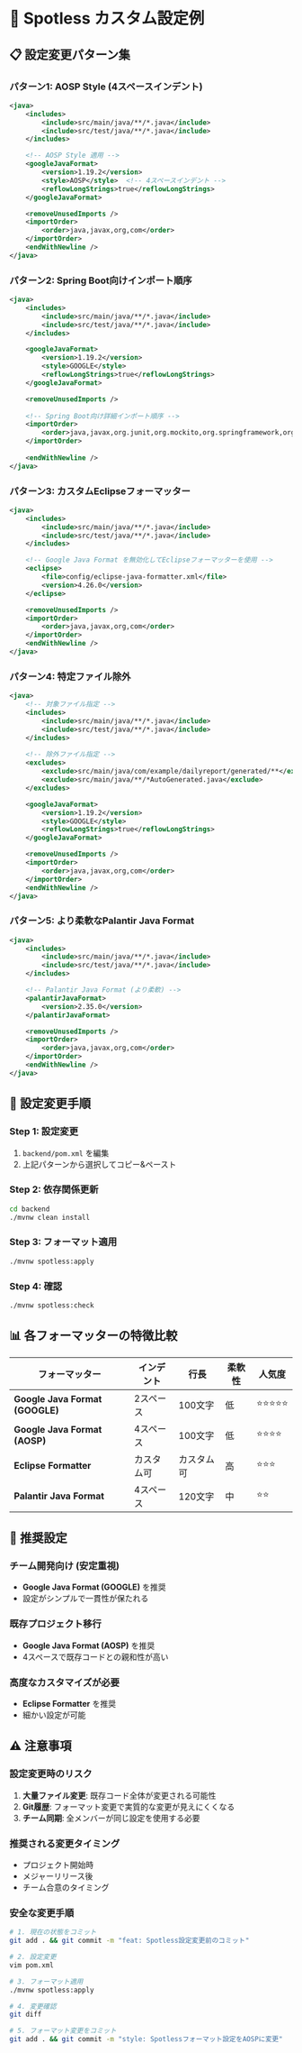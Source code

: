 # 🎨 Spotless カスタム設定例

## 📋 設定変更パターン集

### **パターン1: AOSP Style (4スペースインデント)**

```xml
<java>
    <includes>
        <include>src/main/java/**/*.java</include>
        <include>src/test/java/**/*.java</include>
    </includes>

    <!-- AOSP Style 適用 -->
    <googleJavaFormat>
        <version>1.19.2</version>
        <style>AOSP</style>  <!-- 4スペースインデント -->
        <reflowLongStrings>true</reflowLongStrings>
    </googleJavaFormat>

    <removeUnusedImports />
    <importOrder>
        <order>java,javax,org,com</order>
    </importOrder>
    <endWithNewline />
</java>
```

### **パターン2: Spring Boot向けインポート順序**

```xml
<java>
    <includes>
        <include>src/main/java/**/*.java</include>
        <include>src/test/java/**/*.java</include>
    </includes>

    <googleJavaFormat>
        <version>1.19.2</version>
        <style>GOOGLE</style>
        <reflowLongStrings>true</reflowLongStrings>
    </googleJavaFormat>

    <removeUnusedImports />
    
    <!-- Spring Boot向け詳細インポート順序 -->
    <importOrder>
        <order>java,javax,org.junit,org.mockito,org.springframework,org,com.example,com,</order>
    </importOrder>
    
    <endWithNewline />
</java>
```

### **パターン3: カスタムEclipseフォーマッター**

```xml
<java>
    <includes>
        <include>src/main/java/**/*.java</include>
        <include>src/test/java/**/*.java</include>
    </includes>

    <!-- Google Java Format を無効化してEclipseフォーマッターを使用 -->
    <eclipse>
        <file>config/eclipse-java-formatter.xml</file>
        <version>4.26.0</version>
    </eclipse>

    <removeUnusedImports />
    <importOrder>
        <order>java,javax,org,com</order>
    </importOrder>
    <endWithNewline />
</java>
```

### **パターン4: 特定ファイル除外**

```xml
<java>
    <!-- 対象ファイル指定 -->
    <includes>
        <include>src/main/java/**/*.java</include>
        <include>src/test/java/**/*.java</include>
    </includes>
    
    <!-- 除外ファイル指定 -->
    <excludes>
        <exclude>src/main/java/com/example/dailyreport/generated/**</exclude>
        <exclude>src/main/java/**/*AutoGenerated.java</exclude>
    </excludes>

    <googleJavaFormat>
        <version>1.19.2</version>
        <style>GOOGLE</style>
        <reflowLongStrings>true</reflowLongStrings>
    </googleJavaFormat>

    <removeUnusedImports />
    <importOrder>
        <order>java,javax,org,com</order>
    </importOrder>
    <endWithNewline />
</java>
```

### **パターン5: より柔軟なPalantir Java Format**

```xml
<java>
    <includes>
        <include>src/main/java/**/*.java</include>
        <include>src/test/java/**/*.java</include>
    </includes>

    <!-- Palantir Java Format (より柔軟) -->
    <palantirJavaFormat>
        <version>2.35.0</version>
    </palantirJavaFormat>

    <removeUnusedImports />
    <importOrder>
        <order>java,javax,org,com</order>
    </importOrder>
    <endWithNewline />
</java>
```

## 🔧 設定変更手順

### **Step 1: 設定変更**
1. `backend/pom.xml` を編集
2. 上記パターンから選択してコピー&ペースト

### **Step 2: 依存関係更新**
```bash
cd backend
./mvnw clean install
```

### **Step 3: フォーマット適用**
```bash
./mvnw spotless:apply
```

### **Step 4: 確認**
```bash
./mvnw spotless:check
```

## 📊 各フォーマッターの特徴比較

| フォーマッター | インデント | 行長 | 柔軟性 | 人気度 |
|--------------|------------|------|--------|--------|
| **Google Java Format (GOOGLE)** | 2スペース | 100文字 | 低 | ⭐⭐⭐⭐⭐ |
| **Google Java Format (AOSP)** | 4スペース | 100文字 | 低 | ⭐⭐⭐⭐ |
| **Eclipse Formatter** | カスタム可 | カスタム可 | 高 | ⭐⭐⭐ |
| **Palantir Java Format** | 4スペース | 120文字 | 中 | ⭐⭐ |

## 🎯 推奨設定

### **チーム開発向け (安定重視)**
- **Google Java Format (GOOGLE)** を推奨
- 設定がシンプルで一貫性が保たれる

### **既存プロジェクト移行**
- **Google Java Format (AOSP)** を推奨  
- 4スペースで既存コードとの親和性が高い

### **高度なカスタマイズが必要**
- **Eclipse Formatter** を推奨
- 細かい設定が可能

## ⚠️ 注意事項

### **設定変更時のリスク**
1. **大量ファイル変更**: 既存コード全体が変更される可能性
2. **Git履歴**: フォーマット変更で実質的な変更が見えにくくなる
3. **チーム同期**: 全メンバーが同じ設定を使用する必要

### **推奨される変更タイミング**
- プロジェクト開始時
- メジャーリリース後
- チーム合意のタイミング

### **安全な変更手順**
```bash
# 1. 現在の状態をコミット
git add . && git commit -m "feat: Spotless設定変更前のコミット"

# 2. 設定変更
vim pom.xml

# 3. フォーマット適用
./mvnw spotless:apply

# 4. 変更確認
git diff

# 5. フォーマット変更をコミット  
git add . && git commit -m "style: Spotlessフォーマット設定をAOSPに変更"
```